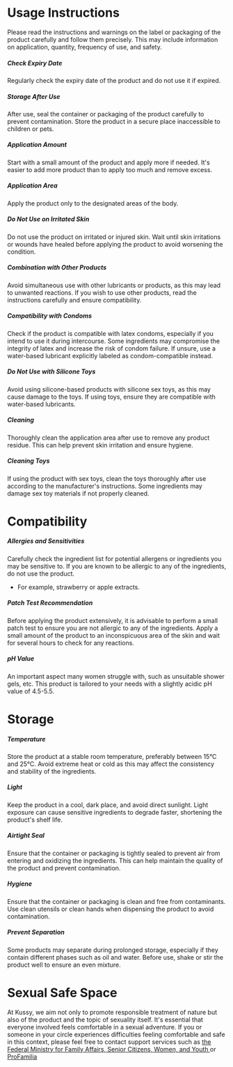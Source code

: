 
# Usage Instructions 

Please read the instructions and warnings on the label or packaging of the product carefully and follow them precisely. This may include information on application, quantity, frequency of use, and safety.

##### Check Expiry Date

Regularly check the expiry date of the product and do not use it if expired.

##### Storage After Use

After use, seal the container or packaging of the product carefully to prevent contamination. Store the product in a secure place inaccessible to children or pets.

##### Application Amount

Start with a small amount of the product and apply more if needed. It's easier to add more product than to apply too much and remove excess.

##### Application Area

Apply the product only to the designated areas of the body.

##### Do Not Use on Irritated Skin

Do not use the product on irritated or injured skin. Wait until skin irritations or wounds have healed before applying the product to avoid worsening the condition.

##### Combination with Other Products

Avoid simultaneous use with other lubricants or products, as this may lead to unwanted reactions. If you wish to use other products, read the instructions carefully and ensure compatibility.

##### Compatibility with Condoms

Check if the product is compatible with latex condoms, especially if you intend to use it during intercourse. Some ingredients may compromise the integrity of latex and increase the risk of condom failure. If unsure, use a water-based lubricant explicitly labeled as condom-compatible instead.

##### Do Not Use with Silicone Toys

Avoid using silicone-based products with silicone sex toys, as this may cause damage to the toys. If using toys, ensure they are compatible with water-based lubricants.

##### Cleaning

Thoroughly clean the application area after use to remove any product residue. This can help prevent skin irritation and ensure hygiene.

##### Cleaning Toys

If using the product with sex toys, clean the toys thoroughly after use according to the manufacturer's instructions. Some ingredients may damage sex toy materials if not properly cleaned.


# Compatibility 

##### Allergies and Sensitivities

Carefully check the ingredient list for potential allergens or ingredients you may be sensitive to. If you are known to be allergic to any of the ingredients, do not use the product.
- For example, strawberry or apple extracts.

##### Patch Test Recommendation

Before applying the product extensively, it is advisable to perform a small patch test to ensure you are not allergic to any of the ingredients. Apply a small amount of the product to an inconspicuous area of the skin and wait for several hours to check for any reactions.

##### pH Value

An important aspect many women struggle with, such as unsuitable shower gels, etc. This product is tailored to your needs with a slightly acidic pH value of 4.5-5.5.


# Storage 

##### Temperature
 Store the product at a stable room temperature, preferably between 15°C and 25°C. Avoid extreme heat or cold as this may affect the consistency and stability of the ingredients.

##### Light
 Keep the product in a cool, dark place, and avoid direct sunlight. Light exposure can cause sensitive ingredients to degrade faster, shortening the product's shelf life.

##### Airtight Seal
 Ensure that the container or packaging is tightly sealed to prevent air from entering and oxidizing the ingredients. This can help maintain the quality of the product and prevent contamination.

##### Hygiene
 Ensure that the container or packaging is clean and free from contaminants. Use clean utensils or clean hands when dispensing the product to avoid contamination.

##### Prevent Separation
 Some products may separate during prolonged storage, especially if they contain different phases such as oil and water. Before use, shake or stir the product well to ensure an even mixture.


# Sexual Safe Space 
At Kussy, we aim not only to promote responsible treatment of nature but also of the product and the topic of sexuality itself. It's essential that everyone involved feels comfortable in a sexual adventure. If you or someone in your circle experiences difficulties feeling comfortable and safe in this context, please feel free to contact support services such as [the Federal Ministry for Family Affairs, Senior Citizens, Women, and Youth ](https://www.bmfsfj.de/bmfsfj/themen/kinder-und-jugend/kinder-und-jugendschutz/schutz-vor-sexualisierter-gewalt#:~:text=Hilfe-Telefon%20Sexueller%20Missbrauch,00%20Uhr%20-%20kostenfrei%20und%20anonym)
or [ProFamilia](https://www.profamilia.de/fuer-jugendliche/rechte-und-sexualitaet/sexuelle-gewalt)